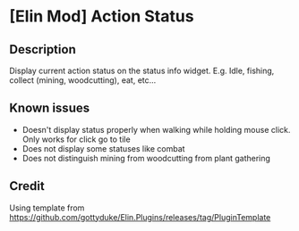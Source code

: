 # [Elin Mod] Action Status

## Description

Display current action status on the status info widget. E.g. Idle, fishing, collect (mining, woodcutting), eat, etc...

## Known issues

- Doesn't display status properly when walking while holding mouse click. Only works for click go to tile
- Does not display some statuses like combat
- Does not distinguish mining from woodcutting from plant gathering

## Credit

Using template from https://github.com/gottyduke/Elin.Plugins/releases/tag/PluginTemplate
